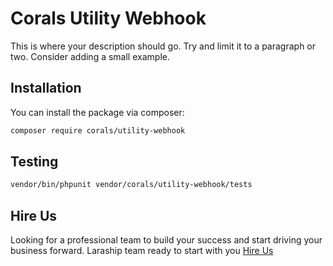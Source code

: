 # Corals Utility Webhook

This is where your description should go. Try and limit it to a paragraph or two. Consider adding a small example.

## Installation

You can install the package via composer:

```bash
composer require corals/utility-webhook
```

## Testing

```bash
vendor/bin/phpunit vendor/corals/utility-webhook/tests 
```
## Hire Us
Looking for a professional team to build your success and start driving your business forward.
Laraship team ready to start with you [Hire Us](https://www.laraship.com/contact)
